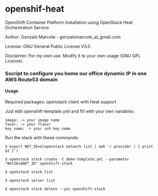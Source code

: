 # openshif-heat
OpenShift Container Platform installation using OpenStack Heat Orchestration Service

Author: Gonzalo Marcote - gonzalomarcote_at_gmail.com

License: GNU General Public License V3.0

Disclaimer: For my own use. Modify it to your own usage (GNU GPL License).

### Sscript to configure you home our office dynamic IP in one AWS Route53 domain

#### Usage
Required packages: openstack client with Heat support

Just edit openshift-template.yml and fill with your own variables:

	image: -> your image name
	favor: -> your flavor
	key_name: -> your ssh key name

Run the stack with these commands:

`$ export NET_ID=$(openstack network list | awk '/ provider / { print $2 }')`

`$ openstack stack create -t demo-template.yml --parameter "NetID=$NET_ID" openshift-stack`

`$ openstack stack list`

`$ openstack server list`

`$ openstack stack delete --yes openshift-stack`
